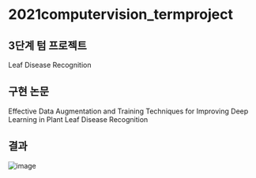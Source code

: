 # 2021computervision_termproject

## 3단계 텀 프로젝트
Leaf Disease Recognition 

## 구현 논문
Effective Data Augmentation and Training Techniques for Improving Deep Learning in Plant Leaf Disease Recognition

## 결과
![image](https://user-images.githubusercontent.com/72068129/146674784-a8be771f-528b-420c-ad42-8be8ee218d83.png)

